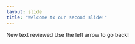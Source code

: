 ```yaml
---
layout: slide
title: "Welcome to our second slide!"
---
```

New text reviewed
Use the left arrow to go back!
